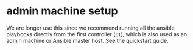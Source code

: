 
# admin machine setup

We are longer use this since we recommend running all the ansible playbooks directly from 
the first controller (`c1`), which is also used as an admin machine or Ansible master host. See the quickstart quide.


